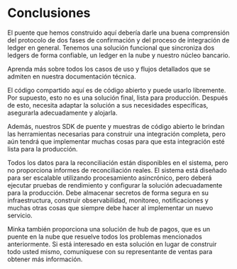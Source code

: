 # Conclusiones

El puente que hemos construido aquí debería darle una buena comprensión del protocolo de dos fases de confirmación y del proceso de integración de ledger en general. Tenemos una solución funcional que sincroniza dos ledgers de forma confiable, un ledger en la nube y nuestro núcleo bancario.

Aprenda más sobre todos los casos de uso y flujos detallados que se admiten en nuestra documentación técnica.

El código compartido aquí es de código abierto y puede usarlo libremente. Por supuesto, esto no es una solución final, lista para producción. Después de esto, necesita adaptar la solución a sus necesidades específicas, asegurarla adecuadamente y alojarla.

Además, nuestros SDK de puente y muestras de código abierto le brindan las herramientas necesarias para construir una integración completa, pero aún tendrá que implementar muchas cosas para que esta integración esté lista para la producción.

Todos los datos para la reconciliación están disponibles en el sistema, pero no proporciona informes de reconciliación reales. El sistema está diseñado para ser escalable utilizando procesamiento asincrónico, pero deberá ejecutar pruebas de rendimiento y configurar la solución adecuadamente para la producción. Debe almacenar secretos de forma segura en su infraestructura, construir observabilidad, monitoreo, notificaciones y muchas otras cosas que siempre debe hacer al implementar un nuevo servicio.

Minka también proporciona una solución de hub de pagos, que es un puente en la nube que resuelve todos los problemas mencionados anteriormente. Si está interesado en esta solución en lugar de construir todo usted mismo, comuníquese con su representante de ventas para obtener más información.
